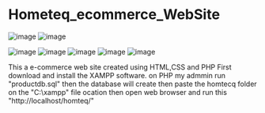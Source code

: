 # Hometeq_ecommerce_WebSite
![image](https://github.com/Sasankamadura/Hometeq_ecommerce_WebSite/assets/91615202/c210239d-b340-4bcd-b5fe-3244c2d28b19)
![image](https://github.com/Sasankamadura/Hometeq_ecommerce_WebSite/assets/91615202/5bc756e7-b7a9-485f-a873-05526c94eed4)

![image](https://github.com/Sasankamadura/Hometeq_ecommerce_WebSite/assets/91615202/6d53a47d-6d7f-46e1-b996-044d5a80fc6c)
![image](https://github.com/Sasankamadura/Hometeq_ecommerce_WebSite/assets/91615202/e5ba22fc-2ddf-48ee-8af1-e710dbc9178c)
![image](https://github.com/Sasankamadura/Hometeq_ecommerce_WebSite/assets/91615202/5c707b4d-df60-4e54-9dd9-450581e0fa4e)
![image](https://github.com/Sasankamadura/Hometeq_ecommerce_WebSite/assets/91615202/e56d18ec-3913-4e61-9e74-d35f2916c34c)
![image](https://github.com/Sasankamadura/Hometeq_ecommerce_WebSite/assets/91615202/bc2bde48-970a-4d04-834d-a3c309f6939f)



This a e-commerce web site created using HTML,CSS and PHP
First download and install the XAMPP software.
on PHP my admmin run "productdb.sql" then the database will create
then paste the homtecq folder on the "C:\xampp" file ocation
then open web browser and run this "http://localhost/homteq/"
